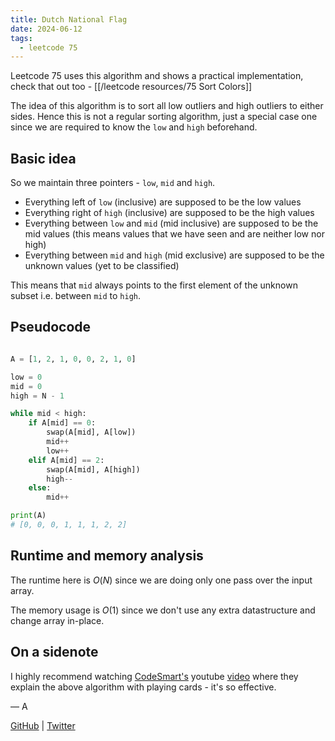 ```yaml
---
title: Dutch National Flag
date: 2024-06-12
tags:
  - leetcode 75
---
```



Leetcode 75 uses this algorithm and shows a practical implementation, check that out too - [[/leetcode resources/75 Sort Colors]]

The idea of this algorithm is to sort all low outliers and high outliers to either sides. Hence this is not a regular sorting algorithm, just a special case one since we are required to know the `low` and `high` beforehand.

## Basic idea
So we maintain three pointers - `low`, `mid` and `high`. 

- Everything left of `low` (inclusive) are supposed to be the low values
- Everything right of `high` (inclusive) are supposed to be the high values
- Everything between `low` and `mid` (mid inclusive) are supposed to be the mid values (this means values that we have seen and are neither low nor high)
- Everything between `mid` and `high` (mid exclusive) are supposed to be the unknown values (yet to be classified)


This means that `mid` always points to the first element of the unknown subset i.e. between `mid` to `high`.

## Pseudocode

```python

A = [1, 2, 1, 0, 0, 2, 1, 0]

low = 0
mid = 0
high = N - 1

while mid < high:
    if A[mid] == 0:
        swap(A[mid], A[low])
        mid++
        low++
    elif A[mid] == 2:
        swap(A[mid], A[high])
        high--
    else:
        mid++

print(A)
# [0, 0, 0, 1, 1, 1, 2, 2]

```

## Runtime and memory analysis

The runtime here is $O(N)$ since we are doing only one pass over the input array.

The memory usage is $O(1)$ since we don't use any extra datastructure and change array in-place.

## On a sidenote

I highly recommend watching [CodeSmart's](https://www.youtube.com/@codesmart760) youtube [video](https://www.youtube.com/watch?v=9pdkbqGwUhs) where they explain the above algorithm with playing cards - it's so effective.


— A

[GitHub](https://github.com/AtharvaKamble) | [Twitter](https://twitter.com/AtharvaKamble07)


